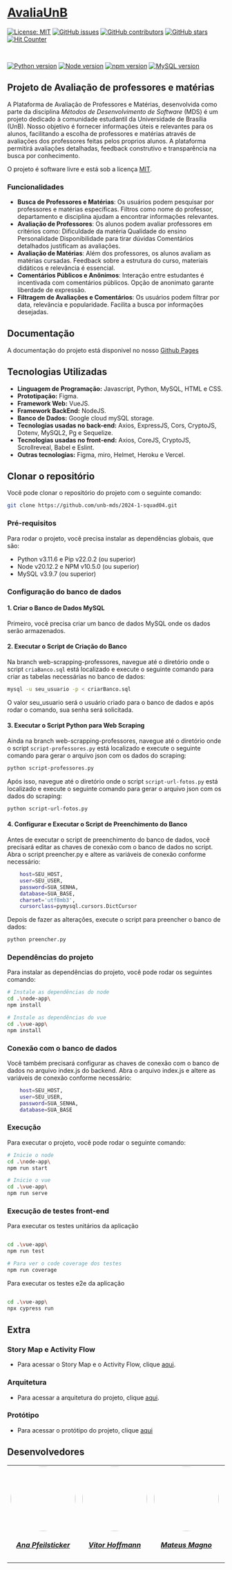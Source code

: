 # [AvaliaUnB]()

[![License: MIT](https://img.shields.io/badge/License-MIT-yellow.svg)](./LICENSE)
[![GitHub issues](https://img.shields.io/github/issues/unb-mds/2024-1-squad04)](https://img.shields.io/github/issues/unb-mds/2024-1-squad04)
[![GitHub contributors](https://img.shields.io/github/contributors/unb-mds/2024-1-squad04)](https://img.shields.io/github/contributors/unb-mds/2024-1-squad04)
[![GitHub stars](https://img.shields.io/github/stars/unb-mds/2024-1-squad04)](https://img.shields.io/github/stars/unb-mds/2024-1-squad04)
[![Hit Counter](https://views.whatilearened.today/views/github/unb-mds/2024-1-squad04.svg)](https://views.whatilearened.today/views/github/unb-mds/2024-1-squad04.svg)

</br>

[![Python version](https://img.shields.io/badge/python-3.11.6-blue)](https://www.python.org/downloads/release/python-3116/)
[![Node version](https://img.shields.io/badge/node-20.12.2-blue)](https://nodejs.org/en/download/)
[![npm version](https://img.shields.io/badge/npm-10.5.0-blue)](https://nodejs.org/en/download/)
[![MySQL version](https://img.shields.io/badge/mysql-3.9.7-blue)](https://www.npmjs.com/package/mysql2/v/3.9.7)


## Projeto de Avaliação de professores e matérias

A Plataforma de Avaliação de Professores e Matérias, desenvolvida como parte da disciplina *Métodos de Desenvolvimento de Software* (MDS) é um projeto dedicado à comunidade estudantil da Universidade de Brasília (UnB). Nosso objetivo é fornecer informações úteis e relevantes para os alunos, facilitando a escolha de professores e matérias através de avaliações dos professores feitas pelos proprios alunos. A plataforma permitirá avaliações detalhadas, feedback construtivo e transparência na busca por conhecimento.

O projeto é software livre e está sob a licença [MIT](./LICENSE).

### Funcionalidades
- **Busca de Professores e Matérias**:
Os usuários podem pesquisar por professores e matérias específicas.
Filtros como nome do professor, departamento e disciplina ajudam a encontrar informações relevantes.
- **Avaliação de Professores**: 
Os alunos podem avaliar professores em critérios como:
Dificuldade da matéria
Qualidade do ensino
Personalidade
Disponibilidade para tirar dúvidas
Comentários detalhados justificam as avaliações.
- **Avaliação de Matérias**:
Além dos professores, os alunos avaliam as matérias cursadas.
Feedback sobre a estrutura do curso, materiais didáticos e relevância é essencial.
- **Comentários Públicos e Anônimos**:
Interação entre estudantes é incentivada com comentários públicos.
Opção de anonimato garante liberdade de expressão.
- **Filtragem de Avaliações e Comentários**: 
Os usuários podem filtrar por data, relevância e popularidade.
Facilita a busca por informações desejadas.

## Documentação

A documentação do projeto está disponivel no nosso [Github Pages](https://unb-mds.github.io/2024-1-squad04/)

## Tecnologias Utilizadas

- **Linguagem de Programação:** Javascript, Python, MySQL, HTML e CSS.
- **Prototipação:** Figma.
- **Framework Web:** VueJS.
- **Framework BackEnd:** NodeJS.
- **Banco de Dados:** Google cloud mySQL storage.
- **Tecnologias usadas no back-end:** Axios, ExpressJS, Cors, CryptoJS, Dotenv, MySQL2, Pg e Sequelize.
- **Tecnologias usadas no front-end:** Axios, CoreJS, CryptoJS, Scrollreveal, Babel e Eslint.
- **Outras tecnologias:** Figma, miro, Helmet, Heroku e Vercel.

## Clonar o repositório

Você pode clonar o repositório do projeto com o seguinte comando:

```bash
git clone https://github.com/unb-mds/2024-1-squad04.git
```

### Pré-requisitos

Para rodar o projeto, você precisa instalar as dependências globais, que são:

- Python v3.11.6 e Pip v22.0.2 (ou superior)
- Node v20.12.2 e NPM v10.5.0 (ou superior)
- MySQL v3.9.7 (ou superior)

### Configuração do banco de dados
#### 1. Criar o Banco de Dados MySQL
Primeiro, você precisa criar um banco de dados MySQL onde os dados serão armazenados.
#### 2. Executar o Script de Criação do Banco
Na branch web-scrapping-professores, navegue até o diretório onde o script `criaBanco.sql` está localizado e execute o seguinte comando para criar as tabelas necessárias no banco de dados:
```sh
mysql -u seu_usuario -p < criarBanco.sql 
```
O valor seu_usuario será o usuário criado para o banco de dados e após rodar o comando, sua senha será solicitada.
#### 3. Executar o Script Python para Web Scraping
Ainda na branch web-scrapping-professores, navegue até o diretório onde o script `script-professores.py` está localizado e execute o seguinte comando para gerar o arquivo json com os dados do scraping:
```sh
python script-professores.py
```
Após isso, navegue até o diretório onde o script `script-url-fotos.py` está localizado e execute o seguinte comando para gerar o arquivo json com os dados do scraping:
```sh
python script-url-fotos.py
```
#### 4. Configurar e Executar o Script de Preenchimento do Banco
Antes de executar o script de preenchimento do banco de dados, você precisará editar as chaves de conexão com o banco de dados no script. Abra o script preencher.py e altere as variáveis de conexão conforme necessário:

```sh
    host=SEU_HOST,
    user=SEU_USER,
    password=SUA_SENHA,
    database=SUA_BASE,
    charset='utf8mb3',
    cursorclass=pymysql.cursors.DictCursor
```

Depois de fazer as alterações, execute o script para preencher o banco de dados:

```sh
python preencher.py
```

### Dependências do projeto

Para instalar as dependências do projeto, você pode rodar os seguintes comando:

```bash
# Instale as dependências do node
cd .\node-app\
npm install

# Instale as dependências do vue
cd .\vue-app\
npm install
```
### Conexão com o banco de dados
Você também precisará configurar as chaves de conexão com o banco de dados no arquivo index.js do backend. Abra o arquivo index.js e altere as variáveis de conexão conforme necessário:
```sh
    host=SEU_HOST,
    user=SEU_USER,
    password=SUA_SENHA,
    database=SUA_BASE
```

### Execução

Para executar o projeto, você pode rodar o seguinte comando:

```bash
# Inicie o node
cd .\node-app\
npm run start

# Inicie o vue
cd .\vue-app\
npm run serve
```

### Execução de testes front-end

Para executar os testes unitários da aplicação
```bash

cd .\vue-app\
npm run test

# Para ver o code coverage dos testes
npm run coverage
```

Para executar os testes e2e da aplicação
```bash

cd .\vue-app\
npx cypress run

```


## Extra

### Story Map e Activity Flow

- Para acessar o Story Map e o Activity Flow, clique [aqui](https://miro.com/app/board/uXjVKd3-q78=/#tpicker-content).

### Arquitetura

- Para acessar a arquitetura do projeto, clique [aqui](https://miro.com/app/board/uXjVKd3-q78=/#tpicker-content).

### Protótipo

- Para acessar o protótipo do projeto, clique [aqui](https://www.figma.com/file/6BcQCT1c0pREyonYsJAO34/Untitled?type=design&node-id=0%3A1&mode=design&t=LBSpRoPY9kiFO9uD-1)

## Desenvolvedores

<center>
<table style="margin-left: auto; margin-right: auto;">
    <tr>
        <td align="center">
            <a href="https://github.com/ana-pfeilsticker">
                <img style="border-radius: 50%;" src="https://avatars.githubusercontent.com/u/110688069?v=4" width="150px;"/>
                <h5 class="text-center">Ana Pfeilsticker</h5>
            </a>
        </td>
        <td align="center">
            <a href="https://github.com/vitor-hoffmann">
                <img style="border-radius: 50%;" src="https://avatars.githubusercontent.com/u/137011464?v=4" width="150px;"/>
                <h5 class="text-center">Vitor Hoffmann</h5>
            </a>
        </td>
        <td align="center">
            <a href="https://github.com/mtsmgn0">
                <img style="border-radius: 50%;" src="https://avatars.githubusercontent.com/u/143732873?v=4" width="150px;"/>
                <h5 class="text-center">Mateus Magno</h5>
            </a>
        </td>
        </td>
        <td align="center">
            <a href="https://github.com/Atyrson">
                <img style="border-radius: 50%;" src="https://i.pinimg.com/564x/3f/b7/ca/3fb7caa94eca8d62a14d4f23d5b623ac.jpg" width="150px;"/>
                <h5 class="text-center">Atyrson Souto</h5>
            </a>
        </td>
        <td align="center">
            <a href="https://github.com/leticiatmartins">
                <img style="border-radius: 50%;" src="https://avatars.githubusercontent.com/u/86434947?v=4" width="150px;"/>
                <h5 class="text-center">Leticia Torres</h5>
            </a>
        </td>
        
</table>
</center>
